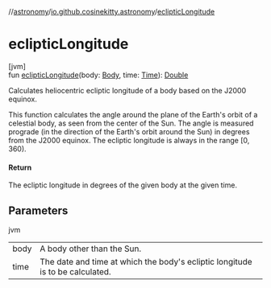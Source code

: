 //[astronomy](../../index.md)/[io.github.cosinekitty.astronomy](index.md)/[eclipticLongitude](ecliptic-longitude.md)

# eclipticLongitude

[jvm]\
fun [eclipticLongitude](ecliptic-longitude.md)(body: [Body](-body/index.md), time: [Time](-time/index.md)): [Double](https://kotlinlang.org/api/latest/jvm/stdlib/kotlin/-double/index.html)

Calculates heliocentric ecliptic longitude of a body based on the J2000 equinox.

This function calculates the angle around the plane of the Earth's orbit of a celestial body, as seen from the center of the Sun. The angle is measured prograde (in the direction of the Earth's orbit around the Sun) in degrees from the J2000 equinox. The ecliptic longitude is always in the range [0, 360).

#### Return

The ecliptic longitude in degrees of the given body at the given time.

## Parameters

jvm

| | |
|---|---|
| body | A body other than the Sun. |
| time | The date and time at which the body's ecliptic longitude is to be calculated. |
